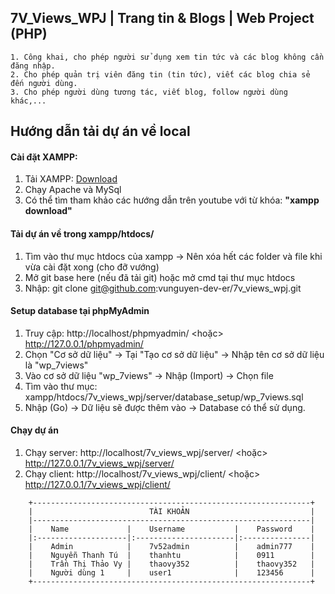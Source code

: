 ## 7V_Views_WPJ | Trang tin & Blogs | Web Project (PHP)

    1. Công khai, cho phép người sử dụng xem tin tức và các blog không cần đăng nhập.
    2. Cho phép quản trị viên đăng tin (tin tức), viết các blog chia sẻ đến người dùng.
    3. Cho phép người dùng tương tác, viết blog, follow người dùng khác,...

## Hướng dẫn tải dự án về local

#### Cài đặt XAMPP:

[xammpp_downlink]: https://www.apachefriends.org/download.html

1. Tải XAMPP: [Download][xammpp_downlink]
2. Chạy Apache và MySql
3. Có thể tìm tham khảo các hướng dẫn trên youtube với từ khóa: **"xampp download"**

#### Tải dự án về trong xampp/htdocs/

1. Tìm vào thư mục htdocs của xampp -> Nên xóa hết các folder và file khi vừa cài đặt xong (cho đỡ vướng)
2. Mở git base here (nếu đã tải git) hoặc mở cmd tại thư mục htdocs
3. Nhập: git clone git@github.com:vunguyen-dev-er/7v_views_wpj.git

#### Setup database tại phpMyAdmin

1. Truy cập: http://localhost/phpmyadmin/  <hoặc> http://127.0.0.1/phpmyadmin/
2. Chọn "Cơ sở dữ liệu" -> Tại "Tạo cơ sở dữ liệu" -> Nhập tên cơ sở dữ liệu là "wp_7views"
3. Vào cơ sở dữ liệu "wp_7views" -> Nhập (Import) -> Chọn file
4. Tìm vào thư mục: xampp/htdocs/7v_views_wpj/server/database_setup/wp_7views.sql
5. Nhập (Go) -> Dữ liệu sẽ được thêm vào -> Database có thể sử dụng.

#### Chạy dự án

1. Chạy server: http://localhost/7v_views_wpj/server/ <hoặc> http://127.0.0.1/7v_views_wpj/server/
2. Chạy client: http://localhost/7v_views_wpj/client/ <hoặc> http://127.0.0.1/7v_views_wpj/client/

```
    +--------------------------------------------------------------+
    |                          TÀI KHOẢN                           |
    |--------------------------------------------------------------|
    |    Name             |    Username           |    Password    |
    |:--------------------|:----------------------|:---------------|
    |    Admin            |    7v52admin          |    admin777    |
    |    Nguyễn Thanh Tú  |    thanhtu            |    0911        |
    |    Trần Thị Thảo Vy |    thaovy352          |    thaovy352   |
    |    Người dùng 1     |    user1              |    123456      |
    +--------------------------------------------------------------+
```

